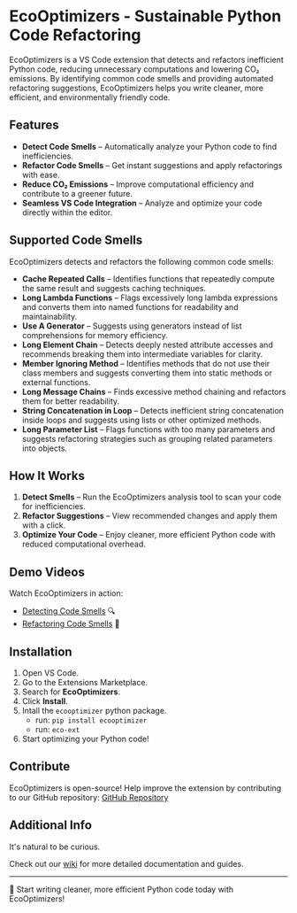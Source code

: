 # EcoOptimizers - Sustainable Python Code Refactoring

EcoOptimizers is a VS Code extension that detects and refactors inefficient Python code, reducing unnecessary computations and lowering CO₂ emissions. By identifying common code smells and providing automated refactoring suggestions, EcoOptimizers helps you write cleaner, more efficient, and environmentally friendly code.

## Features

- **Detect Code Smells** – Automatically analyze your Python code to find inefficiencies.
- **Refactor Code Smells** – Get instant suggestions and apply refactorings with ease.
- **Reduce CO₂ Emissions** – Improve computational efficiency and contribute to a greener future.
- **Seamless VS Code Integration** – Analyze and optimize your code directly within the editor.

## Supported Code Smells

EcoOptimizers detects and refactors the following common code smells:

- **Cache Repeated Calls** – Identifies functions that repeatedly compute the same result and suggests caching techniques.
- **Long Lambda Functions** – Flags excessively long lambda expressions and converts them into named functions for readability and maintainability.
- **Use A Generator** – Suggests using generators instead of list comprehensions for memory efficiency.
- **Long Element Chain** – Detects deeply nested attribute accesses and recommends breaking them into intermediate variables for clarity.
- **Member Ignoring Method** – Identifies methods that do not use their class members and suggests converting them into static methods or external functions.
- **Long Message Chains** – Finds excessive method chaining and refactors them for better readability.
- **String Concatenation in Loop** – Detects inefficient string concatenation inside loops and suggests using lists or other optimized methods.
- **Long Parameter List** – Flags functions with too many parameters and suggests refactoring strategies such as grouping related parameters into objects.

## How It Works

1. **Detect Smells** – Run the EcoOptimizers analysis tool to scan your code for inefficiencies.
2. **Refactor Suggestions** – View recommended changes and apply them with a click.
3. **Optimize Your Code** – Enjoy cleaner, more efficient Python code with reduced computational overhead.

## Demo Videos

Watch EcoOptimizers in action:

- [Detecting Code Smells](https://drive.google.com/file/d/1Uyz0fpqjWVZVe_WXuJLB0bTtzOvjhefu/view?usp=sharing) 🔍
- [Refactoring Code Smells](https://drive.google.com/file/d/1LQFdnKhuZ7nQGFEXZl3HQtF3TFgMJr6F/view?usp=sharing) 🔧

## Installation

1. Open VS Code.
2. Go to the Extensions Marketplace.
3. Search for **EcoOptimizers**.
4. Click **Install**.
5. Intall the `ecooptimizer` python package.
    - run: `pip install ecooptimizer`
    - run: `eco-ext`
6. Start optimizing your Python code!

## Contribute

EcoOptimizers is open-source! Help improve the extension by contributing to our GitHub repository: [GitHub Repository](https://github.com/ssm-lab/capstone--source-code-optimizer)

## Additional Info

It's natural to be curious.

Check out our [wiki](https://github.com/ssm-lab/capstone--sco-vs-code-plugin/wiki) for more detailed documentation and guides.

---

🚀 Start writing cleaner, more efficient Python code today with EcoOptimizers!
